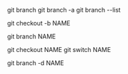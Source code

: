 <!-- To see all branches -->
git branch
git branch -a
git branch --list

<!-- To create and start to work in certain branch -->
git checkout -b NAME

<!-- To create branch -->
git branch NAME

<!-- To start work on branch -->
git checkout NAME
git switch NAME

<!-- To delete branch -->
git branch -d NAME